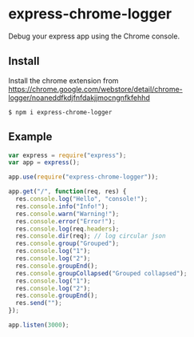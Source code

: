 # express-chrome-logger

Debug your express app using the Chrome console.

## Install

Install the chrome extension from https://chrome.google.com/webstore/detail/chrome-logger/noaneddfkdjfnfdakjjmocngnfkfehhd

    $ npm i express-chrome-logger

## Example

```js
var express = require("express");
var app = express();

app.use(require("express-chrome-logger"));

app.get("/", function(req, res) {
  res.console.log("Hello", "console!");
  res.console.info("Info!");
  res.console.warn("Warning!");
  res.console.error("Error!");
  res.console.log(req.headers);
  res.console.dir(req); // log circular json
  res.console.group("Grouped");
  res.console.log("1");
  res.console.log("2");
  res.console.groupEnd();
  res.console.groupCollapsed("Grouped collapsed");
  res.console.log("1");
  res.console.log("2");
  res.console.groupEnd();
  res.send("");
});

app.listen(3000);
```
